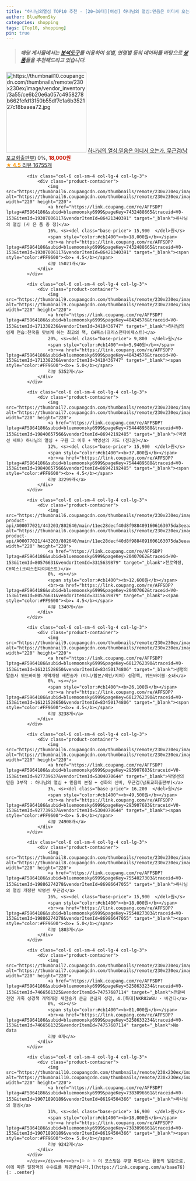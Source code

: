 ```yaml
---
title: "하나님의열심 TOP10 추천 - [20~30대][여성] 하나님의 열심:믿음은 어디서 오는가, 무근검(남포교회출판부)"
author: BlueMoonSky
categories: shopping
tags: [Top10, shopping]
pin: true
---
```


> ##### 해당 게시물에서는 [**분석도구**](https://itemscout.io/)를 이용하여 **성별**, **연령별** 등의 데이터를 바탕으로 [**상품**](https://link.coupang.com/a/baae76)들을 추천해드리고 있습니다.
<div class="container"><div class="row">
            <div class="col-6 col-sm-4 col-lg-4 col-lg-3">
                <div class="product-container">
                    <img src="https://thumbnail10.coupangcdn.com/thumbnails/remote/230x230ex/image/vendor_inventory/3a55/ce6b20e6a057c4958278b662fefd13150b55df7c1a6b352127c18baaea72.jpg" alt="https://thumbnail10.coupangcdn.com/thumbnails/remote/230x230ex/image/vendor_inventory/3a55/ce6b20e6a057c4958278b662fefd13150b55df7c1a6b352127c18baaea72.jpg" width="220" height="220">
                    <a href="https://link.coupang.com/re/AFFSDP?lptag=AF5964186&subid=bluemoonsky6999&pageKey=68175872&traceid=V0-153&itemId=227589470&vendorItemId=3554617764" target="_blank">하나님의 열심:믿음은 어디서 오는가, 무근검(남포교회출판부)</a>
                    0%, <s></s> 
                    <span style="color:#cb1400"><b>18,000원</b></span>
                    <br><a href="https://link.coupang.com/re/AFFSDP?lptag=AF5964186&subid=bluemoonsky6999&pageKey=68175872&traceid=V0-153&itemId=227589470&vendorItemId=3554617764" target="_blank"><span style="color:#FF9600"><b>★ 4.5</b></span>
                    리뷰 16755개</a>
                </div>
            </div>
            
            <div class="col-6 col-sm-4 col-lg-4 col-lg-3">
                <div class="product-container">
                    <img src="https://thumbnail6.coupangcdn.com/thumbnails/remote/230x230ex/image/vendor_inventory/73a7/95b66e6a3facc51ee83c658faf29849d26b9b0a082e201dabbef43ef9db0.jpg" alt="https://thumbnail6.coupangcdn.com/thumbnails/remote/230x230ex/image/vendor_inventory/73a7/95b66e6a3facc51ee83c658faf29849d26b9b0a082e201dabbef43ef9db0.jpg" width="220" height="220">
                    <a href="https://link.coupang.com/re/AFFSDP?lptag=AF5964186&subid=bluemoonsky6999&pageKey=7432488665&traceid=V0-153&itemId=19307006117&vendorItemId=86421340391" target="_blank">하나님의 열심 (사 은 품 증 정)</a>
                    16%, <s><del class="base-price"> 15,900  </del>원</s> 
                    <span style="color:#cb1400"><b>18,000원</b></span>
                    <br><a href="https://link.coupang.com/re/AFFSDP?lptag=AF5964186&subid=bluemoonsky6999&pageKey=7432488665&traceid=V0-153&itemId=19307006117&vendorItemId=86421340391" target="_blank"><span style="color:#FF9600"><b>★ 4.5</b></span>
                    리뷰 15021개</a>
                </div>
            </div>
            
            <div class="col-6 col-sm-4 col-lg-4 col-lg-3">
                <div class="product-container">
                    <img src="https://thumbnail9.coupangcdn.com/thumbnails/remote/230x230ex/image/vendor_inventory/0c51/f170f24cfa2d8fbef6a80354c1217b8fc4e08624025b4c030fd31e13813f.jpg" alt="https://thumbnail9.coupangcdn.com/thumbnails/remote/230x230ex/image/vendor_inventory/0c51/f170f24cfa2d8fbef6a80354c1217b8fc4e08624025b4c030fd31e13813f.jpg" width="220" height="220">
                    <a href="https://link.coupang.com/re/AFFSDP?lptag=AF5964186&subid=bluemoonsky6999&pageKey=48434576&traceid=V0-153&itemId=171338236&vendorItemId=3410436747" target="_blank">하나님의 임재 연습:천국을 맛보게 하는 최고의 책, CH북스(크리스천다이제스트)</a>
                    20%, <s><del class="base-price"> 9,800  </del>원</s> 
                    <span style="color:#cb1400"><b>5,940원</b></span>
                    <br><a href="https://link.coupang.com/re/AFFSDP?lptag=AF5964186&subid=bluemoonsky6999&pageKey=48434576&traceid=V0-153&itemId=171338236&vendorItemId=3410436747" target="_blank"><span style="color:#FF9600"><b>★ 5.0</b></span>
                    리뷰 5352개</a>
                </div>
            </div>
            
            <div class="col-6 col-sm-4 col-lg-4 col-lg-3">
                <div class="product-container">
                    <img src="https://thumbnail7.coupangcdn.com/thumbnails/remote/230x230ex/image/vendor_inventory/05de/c9bf38b617abb620d3e7440db3d857ac86a8ff8461974a81e9a1e48c2e47.jpg" alt="https://thumbnail7.coupangcdn.com/thumbnails/remote/230x230ex/image/vendor_inventory/05de/c9bf38b617abb620d3e7440db3d857ac86a8ff8461974a81e9a1e48c2e47.jpg" width="220" height="220">
                    <a href="https://link.coupang.com/re/AFFSDP?lptag=AF5964186&subid=bluemoonsky6999&pageKey=7544489588&traceid=V0-153&itemId=19840657566&vendorItemId=86942192485" target="_blank">(박영선 세트) 하나님의 열심 + 구원 그 이후 + 박영선의 기도 (전3권)</a>
                    12%, <s><del class="base-price"> 15,900  </del>원</s> 
                    <span style="color:#cb1400"><b>37,800원</b></span>
                    <br><a href="https://link.coupang.com/re/AFFSDP?lptag=AF5964186&subid=bluemoonsky6999&pageKey=7544489588&traceid=V0-153&itemId=19840657566&vendorItemId=86942192485" target="_blank"><span style="color:#FF9600"><b>★ 4.5</b></span>
                    리뷰 32299개</a>
                </div>
            </div>
            
            <div class="col-6 col-sm-4 col-lg-4 col-lg-3">
                <div class="product-container">
                    <img src="https://thumbnail6.coupangcdn.com/thumbnails/remote/230x230ex/image/retail-product-api/A00077021/443203/802640/main/11ec28decf40d8f9884091606163075da3eeaaf1879a50a6cd934210314bac78.jpg" alt="https://thumbnail6.coupangcdn.com/thumbnails/remote/230x230ex/image/retail-product-api/A00077021/443203/802640/main/11ec28decf40d8f9884091606163075da3eeaaf1879a50a6cd934210314bac78.jpg" width="220" height="220">
                    <a href="https://link.coupang.com/re/AFFSDP?lptag=AF5964186&subid=bluemoonsky6999&pageKey=20407062&traceid=V0-153&itemId=80576631&vendorItemId=3315639879" target="_blank">천로역정, CH북스(크리스천다이제스트)</a>
                    0%, <s></s> 
                    <span style="color:#cb1400"><b>12,600원</b></span>
                    <br><a href="https://link.coupang.com/re/AFFSDP?lptag=AF5964186&subid=bluemoonsky6999&pageKey=20407062&traceid=V0-153&itemId=80576631&vendorItemId=3315639879" target="_blank"><span style="color:#FF9600"><b>★ 4.5</b></span>
                    리뷰 1340개</a>
                </div>
            </div>
            
            <div class="col-6 col-sm-4 col-lg-4 col-lg-3">
                <div class="product-container">
                    <img src="https://thumbnail9.coupangcdn.com/thumbnails/remote/230x230ex/image/vendor_inventory/7093/989a67319de34b11c82fc58d95d8c612a272b4223054635952c937478b1d.jpg" alt="https://thumbnail9.coupangcdn.com/thumbnails/remote/230x230ex/image/vendor_inventory/7093/989a67319de34b11c82fc58d95d8c612a272b4223054635952c937478b1d.jpg" width="220" height="220">
                    <a href="https://link.coupang.com/re/AFFSDP?lptag=AF5964186&subid=bluemoonsky6999&pageKey=6812762390&traceid=V0-153&itemId=16121528650&vendorItemId=83450174806" target="_blank">생명의말씀사 위드바이블 개역개정 새찬송가 (미니/합본/색인/지퍼) 성경책, 위드바이블-소녀</a>
                    0%, <s></s> 
                    <span style="color:#cb1400"><b>26,100원</b></span>
                    <br><a href="https://link.coupang.com/re/AFFSDP?lptag=AF5964186&subid=bluemoonsky6999&pageKey=6812762390&traceid=V0-153&itemId=16121528650&vendorItemId=83450174806" target="_blank"><span style="color:#FF9600"><b>★ 4.5</b></span>
                    리뷰 3238개</a>
                </div>
            </div>
            
            <div class="col-6 col-sm-4 col-lg-4 col-lg-3">
                <div class="product-container">
                    <img src="https://thumbnail6.coupangcdn.com/thumbnails/remote/230x230ex/image/vendor_inventory/3091/6056faded23a518ef0f15b09e294c7fdad2cad10bad73c4930c2a6404021.png" alt="https://thumbnail6.coupangcdn.com/thumbnails/remote/230x230ex/image/vendor_inventory/3091/6056faded23a518ef0f15b09e294c7fdad2cad10bad73c4930c2a6404021.png" width="220" height="220">
                    <a href="https://link.coupang.com/re/AFFSDP?lptag=AF5964186&subid=bluemoonsky6999&pageKey=293907683&traceid=V0-153&itemId=927739637&vendorItemId=5304070644" target="_blank">박영선의 믿음 3부작 : 하나님의 열심 + 믿음의 본질 + 성화의 신비, 무근검(남포교회출판부)</a>
                    3%, <s><del class="base-price"> 16,200  </del>원</s> 
                    <span style="color:#cb1400"><b>49,500원</b></span>
                    <br><a href="https://link.coupang.com/re/AFFSDP?lptag=AF5964186&subid=bluemoonsky6999&pageKey=293907683&traceid=V0-153&itemId=927739637&vendorItemId=5304070644" target="_blank"><span style="color:#FF9600"><b>★ 5.0</b></span>
                    리뷰 24908개</a>
                </div>
            </div>
            
            <div class="col-6 col-sm-4 col-lg-4 col-lg-3">
                <div class="product-container">
                    <img src="https://thumbnail8.coupangcdn.com/thumbnails/remote/230x230ex/image/vendor_inventory/d220/b7adea9ec60a032b79c80679c3f3ee2c843143cf2968e5c4842b30c1ed52.jpg" alt="https://thumbnail8.coupangcdn.com/thumbnails/remote/230x230ex/image/vendor_inventory/d220/b7adea9ec60a032b79c80679c3f3ee2c843143cf2968e5c4842b30c1ed52.jpg" width="220" height="220">
                    <a href="https://link.coupang.com/re/AFFSDP?lptag=AF5964186&subid=bluemoonsky6999&pageKey=7554027303&traceid=V0-153&itemId=19886274278&vendorItemId=86986647055" target="_blank">하나님의 열심 개정판 박영선 무근검</a>
                    16%, <s><del class="base-price"> 15,900  </del>원</s> 
                    <span style="color:#cb1400"><b>18,000원</b></span>
                    <br><a href="https://link.coupang.com/re/AFFSDP?lptag=AF5964186&subid=bluemoonsky6999&pageKey=7554027303&traceid=V0-153&itemId=19886274278&vendorItemId=86986647055" target="_blank"><span style="color:#FF9600"><b>★ 5.0</b></span>
                    리뷰 1803개</a>
                </div>
            </div>
            
            <div class="col-6 col-sm-4 col-lg-4 col-lg-3">
                <div class="product-container">
                    <img src="https://thumbnail7.coupangcdn.com/thumbnails/remote/230x230ex/image/vendor_inventory/6fe3/507eacdaa446b0cc00f3aacee78a9059ab6d88c9e1021d1f0ac60bd1bbeb.jpg" alt="https://thumbnail7.coupangcdn.com/thumbnails/remote/230x230ex/image/vendor_inventory/6fe3/507eacdaa446b0cc00f3aacee78a9059ab6d88c9e1021d1f0ac60bd1bbeb.jpg" width="220" height="220">
                    <a href="https://link.coupang.com/re/AFFSDP?lptag=AF5964186&subid=bluemoonsky6999&pageKey=5258633234&traceid=V0-153&itemId=7466561325&vendorItemId=74757687114" target="_blank">큰글씨 천연 가죽 성경책 개역개정 새찬송가 큰글 큰글자 성경, 4.[특대]NKR82WBU - 버건디</a>
                    0%, <s></s> 
                    <span style="color:#cb1400"><b>81,000원</b></span>
                    <br><a href="https://link.coupang.com/re/AFFSDP?lptag=AF5964186&subid=bluemoonsky6999&pageKey=5258633234&traceid=V0-153&itemId=7466561325&vendorItemId=74757687114" target="_blank">No data
                    리뷰 0개</a>
                </div>
            </div>
            
            <div class="col-6 col-sm-4 col-lg-4 col-lg-3">
                <div class="product-container">
                    <img src="https://thumbnail10.coupangcdn.com/thumbnails/remote/230x230ex/image/vendor_inventory/833f/b2c04cb2ebd97a20198140f626fa7c56f28186584b378d3ee6af8ce3794d.jpg" alt="https://thumbnail10.coupangcdn.com/thumbnails/remote/230x230ex/image/vendor_inventory/833f/b2c04cb2ebd97a20198140f626fa7c56f28186584b378d3ee6af8ce3794d.jpg" width="220" height="220">
                    <a href="https://link.coupang.com/re/AFFSDP?lptag=AF5964186&subid=bluemoonsky6999&pageKey=7383096661&traceid=V0-153&itemId=19071890189&vendorItemId=86194504366" target="_blank">하나님의 열심</a>
                    11%, <s><del class="base-price"> 16,900  </del>원</s> 
                    <span style="color:#cb1400"><b>18,000원</b></span>
                    <br><a href="https://link.coupang.com/re/AFFSDP?lptag=AF5964186&subid=bluemoonsky6999&pageKey=7383096661&traceid=V0-153&itemId=19071890189&vendorItemId=86194504366" target="_blank"><span style="color:#FF9600"><b>★ 5.0</b></span>
                    리뷰 9242개</a>
                </div>
            </div>
            </div></div><br><br>[💦 💦 💦 이 포스팅은 쿠팡 파트너스 활동의 일환으로, 이에 따른 일정액의 수수료를 제공받습니다.](https://link.coupang.com/a/baae76){: .center}